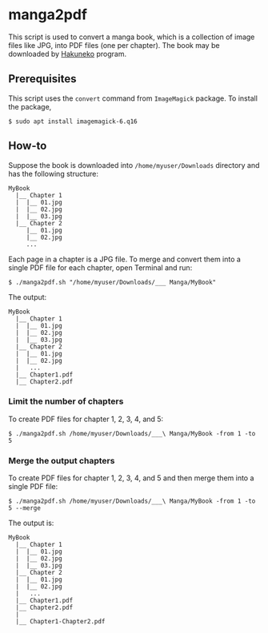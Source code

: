 # manga2pdf

This script is used to convert a manga book, which is a collection of image files like JPG, into PDF files (one per chapter). The book may be downloaded by [Hakuneko](https://hakuneko.download/) program.

## Prerequisites
This script uses the `convert` command from `ImageMagick` package. To install the package,
```
$ sudo apt install imagemagick-6.q16
```

## How-to

Suppose the book is downloaded into `/home/myuser/Downloads` directory and has the following structure:

```
MyBook
  |__ Chapter 1
  |  |__ 01.jpg
  |  |__ 02.jpg
  |  |__ 03.jpg
  |__ Chapter 2
     |__ 01.jpg
     |__ 02.jpg
     ...

```

Each page in a chapter is a JPG file. To merge and convert them into a single PDF file for each chapter, open Terminal and run:
```
$ ./manga2pdf.sh "/home/myuser/Downloads/___ Manga/MyBook"
```
The output:
```
MyBook
  |__ Chapter 1
  |  |__ 01.jpg
  |  |__ 02.jpg
  |  |__ 03.jpg
  |__ Chapter 2
  |  |__ 01.jpg
  |  |__ 02.jpg
  |   ...
  |__ Chapter1.pdf
  |__ Chapter2.pdf
```

### Limit the number of chapters
To create PDF files for chapter 1, 2, 3, 4, and 5:
```
$ ./manga2pdf.sh /home/myuser/Downloads/___\ Manga/MyBook -from 1 -to 5
```
### Merge the output chapters
To create PDF files for chapter 1, 2, 3, 4, and 5 and then merge them into a single PDF file:
```
$ ./manga2pdf.sh /home/myuser/Downloads/___\ Manga/MyBook -from 1 -to 5 --merge
```
The output is:
```
MyBook
  |__ Chapter 1
  |  |__ 01.jpg
  |  |__ 02.jpg
  |  |__ 03.jpg
  |__ Chapter 2
  |  |__ 01.jpg
  |  |__ 02.jpg
  |   ...
  |__ Chapter1.pdf
  |__ Chapter2.pdf
  |
  |__ Chapter1-Chapter2.pdf
```

